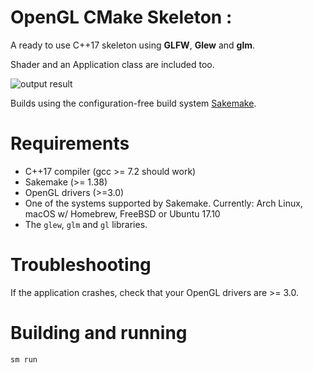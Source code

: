 OpenGL CMake Skeleton :
=======================

A ready to use C++17 skeleton using **GLFW**, **Glew** and **glm**.

Shader and an Application class are included too.

![output result](img/output.gif)

Builds using the configuration-free build system [Sakemake](https://github.com/xyproto/sakemake).

Requirements
============
* C++17 compiler (gcc >= 7.2 should work)
* Sakemake (>= 1.38)
* OpenGL drivers (>=3.0)
* One of the systems supported by Sakemake. Currently: Arch Linux, macOS w/ Homebrew, FreeBSD or Ubuntu 17.10
* The `glew`, `glm` and `gl` libraries.

Troubleshooting
===============

If the application crashes, check that your OpenGL drivers are >= 3.0.

Building and running
====================
```
sm run
```
